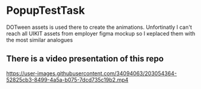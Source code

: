 # PopupTestTask

DOTween assets is used there to create the animations.
Unfortinatly I can't reach all UIKIT assets from employer figma mockup so I кeplaced them with the most similar analogues

There is a video presentation of this repo
-------------------------------------------------------------------------------------
https://user-images.githubusercontent.com/34094063/203054364-52825cb3-8499-4a5a-b075-7dcd735c19b2.mp4

